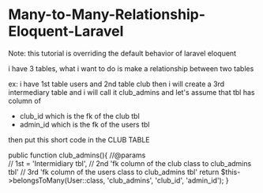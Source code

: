 # Many-to-Many-Relationship-Eloquent-Laravel

Note: this tutorial is overriding the default behavior of laravel eloquent 

i have 3 tables, what i want to do is make a relationship between two tables

ex: i have 1st table users and  2nd table club
  then i will create a 3rd intermediary table and i will call it club_admins and let's assume that tbl has column of 
  * club_id which is the fk of the club tbl
  * admin_id which is the fk of the users tbl

then put this short code in the CLUB TABLE 


  public function club_admins(){
        //@params    
        // 1st =  'Intermidiary tbl', 
        // 2nd 'fk column of the club class to club_admins tbl'
        // 3rd 'fk column of the users class to club_admins tbl'
        return $this->belongsToMany(User::class,  'club_admins', 'club_id', 'admin_id');
  }
  
